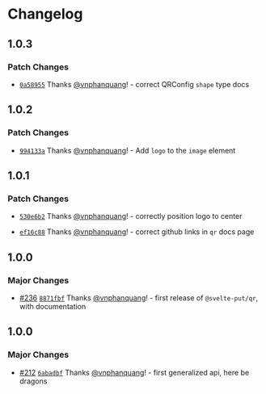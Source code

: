 # Changelog

## 1.0.3

### Patch Changes

- [`0a58955`](https://github.com/vnphanquang/svelte-put/commit/0a589550a792c4489c009fc85ba79cf1714a3670) Thanks [@vnphanquang](https://github.com/vnphanquang)! - correct QRConfig `shape` type docs

## 1.0.2

### Patch Changes

- [`994133a`](https://github.com/vnphanquang/svelte-put/commit/994133a1f450271142798b2b77a689e00d220d30) Thanks [@vnphanquang](https://github.com/vnphanquang)! - Add `logo` to the `image` element

## 1.0.1

### Patch Changes

- [`530e6b2`](https://github.com/vnphanquang/svelte-put/commit/530e6b247ffb45e89414958aa7dd8d5449dab486) Thanks [@vnphanquang](https://github.com/vnphanquang)! - correctly position logo to center

- [`ef16c88`](https://github.com/vnphanquang/svelte-put/commit/ef16c88c9975a3e2a702edb6afe7260d58b24e41) Thanks [@vnphanquang](https://github.com/vnphanquang)! - correct github links in `qr` docs page

## 1.0.0

### Major Changes

- [#236](https://github.com/vnphanquang/svelte-put/pull/236) [`8871fbf`](https://github.com/vnphanquang/svelte-put/commit/8871fbf371330acc24710126525d41f0bf71600c) Thanks [@vnphanquang](https://github.com/vnphanquang)! - first release of `@svelte-put/qr`, with documentation

## 1.0.0

### Major Changes

- [#212](https://github.com/vnphanquang/svelte-put/pull/212) [`6abadbf`](https://github.com/vnphanquang/svelte-put/commit/6abadbf3d013120291f5290f60f5accef32fa6b1) Thanks [@vnphanquang](https://github.com/vnphanquang)! - first generalized api, here be dragons
